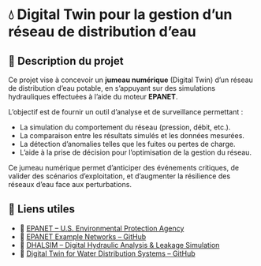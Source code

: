 # 💧 Digital Twin pour la gestion d’un réseau de distribution d’eau

## 🧠 Description du projet

Ce projet vise à concevoir un **jumeau numérique** (Digital Twin) d’un réseau de distribution d’eau potable, en s’appuyant sur des simulations hydrauliques effectuées à l’aide du moteur **EPANET**.

L’objectif est de fournir un outil d’analyse et de surveillance permettant :

- La simulation du comportement du réseau (pression, débit, etc.).
- La comparaison entre les résultats simulés et les données mesurées.
- La détection d’anomalies telles que les fuites ou pertes de charge.
- L’aide à la prise de décision pour l’optimisation de la gestion du réseau.

Ce jumeau numérique permet d’anticiper des événements critiques, de valider des scénarios d’exploitation, et d’augmenter la résilience des réseaux d’eau face aux perturbations.

## 📎 Liens utiles

- 📘 [EPANET – U.S. Environmental Protection Agency](https://www.epa.gov/water-research/epanet)  
- 📁 [EPANET Example Networks – GitHub](https://github.com/SCEPTRE-Lab/EPANET-based-Digital-Twin-of-Water-Distributions-Networks)
- 🧪 [DHALSIM – Digital Hydraulic Analysis & Leakage Simulation](https://github.com/Critical-Infrastructure-Systems-Lab/DHALSIM)  
- 🔧 [Digital Twin for Water Distribution Systems – GitHub](https://github.com/ibrahim85/Digital-Twin-for-Water-Distribution-Systems)
